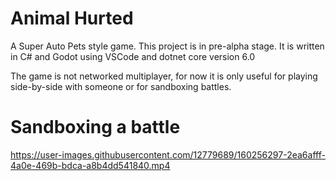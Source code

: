 # Animal Hurted

A Super Auto Pets style game.
This project is in pre-alpha stage. It is written in C# and Godot using VSCode and dotnet core version 6.0

The game is not networked multiplayer, for now it is only useful for playing side-by-side with someone or for sandboxing battles.

# Sandboxing a battle

https://user-images.githubusercontent.com/12779689/160256297-2ea6afff-4a0e-469b-bdca-a8b4dd541840.mp4

